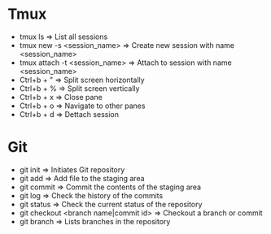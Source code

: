 # Tmux
- tmux ls => List all sessions
- tmux new -s <session_name> => Create new session with name <session_name>
- tmux attach -t <session_name> => Attach to session with name <session_name>
- Ctrl+b + " => Split screen horizontally
- Ctrl+b + % => Split screen vertically
- Ctrl+b + x => Close pane
- Ctrl+b + o => Navigate to other panes
- Ctrl+b + d => Dettach session

# Git
- git init => Initiates Git repository
- git add <file> => Add file to the staging area
- git commit => Commit the contents of the staging area
- git log => Check the history of the commits
- git status => Check the current status of the repository
- git checkout <branch name|commit id> => Checkout a branch or commit
- git branch => Lists branches in the repository

